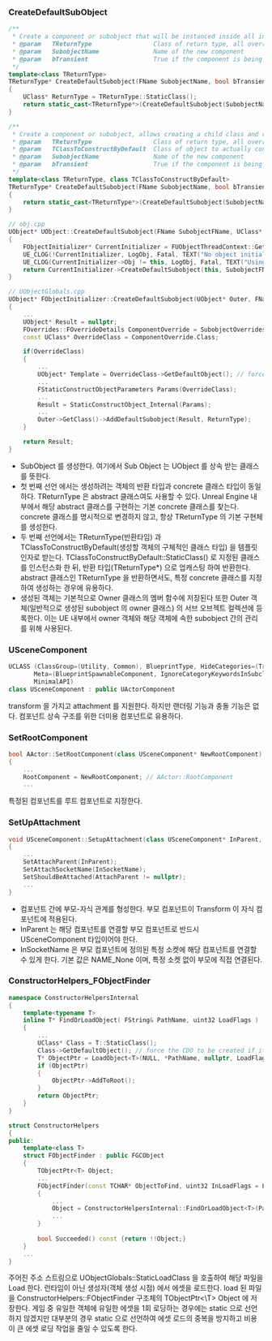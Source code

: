### CreateDefaultSubObject

```c++
/**
 * Create a component or subobject that will be instanced inside all instances of this class.
 * @param	TReturnType					Class of return type, all overrides must be of this type
 * @param	SubobjectName				Name of the new component
 * @param	bTransient					True if the component is being assigned to a transient property. This does not make the component itself transient, but does stop it from inheriting parent defaults
 */
template<class TReturnType>
TReturnType* CreateDefaultSubobject(FName SubobjectName, bool bTransient = false)
{
	UClass* ReturnType = TReturnType::StaticClass();
	return static_cast<TReturnType*>(CreateDefaultSubobject(SubobjectName, ReturnType, ReturnType, /*bIsRequired =*/ true, bTransient)); // Call UObject::CreateDefaultSubobject()
}

/**
 * Create a component or subobject, allows creating a child class and returning the parent class.
 * @param	TReturnType					Class of return type, all overrides must be of this type
 * @param	TClassToConstructByDefault	Class of object to actually construct, must be a subclass of TReturnType
 * @param	SubobjectName				Name of the new component
 * @param	bTransient					True if the component is being assigned to a transient property. This does not make the component itself transient, but does stop it from inheriting parent defaults
 */
template<class TReturnType, class TClassToConstructByDefault>
TReturnType* CreateDefaultSubobject(FName SubobjectName, bool bTransient = false)
{
	return static_cast<TReturnType*>(CreateDefaultSubobject(SubobjectName, TReturnType::StaticClass(), TClassToConstructByDefault::StaticClass(), /*bIsRequired =*/ true, bTransient)); 
}
```

```c++
// obj.cpp
UObject* UObject::CreateDefaultSubobject(FName SubobjectFName, UClass* ReturnType, UClass* ClassToCreateByDefault, bool bIsRequired, bool bIsTransient)
{
	FObjectInitializer* CurrentInitializer = FUObjectThreadContext::Get().TopInitializer();
	UE_CLOG(!CurrentInitializer, LogObj, Fatal, TEXT("No object initializer found during construction."));
	UE_CLOG(CurrentInitializer->Obj != this, LogObj, Fatal, TEXT("Using incorrect object initializer."));
	return CurrentInitializer->CreateDefaultSubobject(this, SubobjectFName, ReturnType, ClassToCreateByDefault, bIsRequired, bIsTransient); // Call FObjectInitializer::CreateDefaultSubobject();
}
```

```c++
// UObjectGlobals.cpp
UObject* FObjectInitializer::CreateDefaultSubobject(UObject* Outer, FName SubobjectFName, const UClass* ReturnType, const UClass* ClassToCreateByDefault, bool bIsRequired, bool bIsTransient) const
{ 
	...
	UObject* Result = nullptr;
	FOverrides::FOverrideDetails ComponentOverride = SubobjectOverrides.Get(...);
	const UClass* OverrideClass = ComponentOverride.Class;

	if(OverrideClass)
	{
		...
		UObject* Template = OverrideClass->GetDefaultObject(); // force the CDO (class default object) to be created if it hasn't already
		...
		FStaticConstructObjectParameters Params(OverrideClass);
		...
		Result = StaticConstructObject_Internal(Params);
		...
		Outer->GetClass()->AddDefaultSubobject(Result, ReturnType);
	}

	return Result;
}
```

- SubObject 를 생성한다. 여기에서 Sub Object 는 UObject 를 상속 받는 클래스를 뜻한다. 
- 첫 번째 선언 에서는 생성하려는 객체의 반환 타입과 concrete 클래스 타입이 동일하다. TReturnType 은 abstract 클래스여도 사용할 수 있다. Unreal Engine 내부에서 해당 abstract 클래스를 구현하는 기본 concrete 클래스를 찾는다. concrete 클래스를 명시적으로 변경하지 않고, 항상 TReturnType 의 기본 구현체를 생성한다.
- 두 번째 선언에서는 TReturnType(반환타임) 과 TClassToConstructByDefault(생성할 객체의 구체적인 클래스 타입) 을 템플릿 인자로 받는다. TClassToConstructByDefault::StaticClass() 로 지정된 클래스를 인스턴스화 한 뒤, 반환 타입(TReturnType*) 으로 업캐스팅 하여 반환한다. abstract 클래스인 TReturnType 을 반환하면서도, 특정 concrete 클래스를 지정하여 생성하는 경우에 유용하다.
- 생성된 객체는 기본적으로 Owner 클래스의 멤버 함수에 저장된다 또한 Outer 객체(일반적으로 생성된 subobject 의 owner 클래스) 의 서브 오브젝트 컬렉션에 등록한다. 이는 UE 내부에서 owner 객체와 해당 객체에 속한 subobject 간의 관리를 위해 사용된다.

### USceneComponent

```c++
UCLASS (ClassGroup=(Utility, Common), BlueprintType, HideCategories=(Trigger, PhysicsVolume),  
       Meta=(BlueprintSpawnableComponent, IgnoreCategoryKeywordsInSubclasses, ShortTooltip="A Scene Component is a component that has a scene transform and can be attached to other scene components."),  
       MinimalAPI)  
class USceneComponent : public UActorComponent  
```
transform 을 가지고 attachment 를 지원한다. 하지만 랜더링 기능과 충돌 기능은 없다. 컴포넌트 상속 구조를 위한 더미용 컴포넌트로 유용하다.

### SetRootComponent

```c++
bool AActor::SetRootComponent(class USceneComponent* NewRootComponent)
{
	...
	RootComponent = NewRootComponent; // AActor::RootComponent
	...
```
특정된 컴포넌트를 루트 컴포넌트로 지정한다. 

### SetUpAttachment

```c++
void USceneComponent::SetupAttachment(class USceneComponent* InParent, FName InSocketName)
{
	...
	SetAttachParent(InParent);
	SetAttachSocketName(InSocketName);
	SetShouldBeAttached(AttachParent != nullptr);
	...
}
```
- 컴포넌트 간에 부모-자식 관계를 형성한다. 부모 컴포넌트이 Transform 이 자식 컴포넌트에 적용된다.
- InParent 는 해당 컴포넌트를 연결할 부모 컴포넌트로 반드시 USceneComponent 타입이어야 한다.
- InSocketName 은 부모 컴포넌트에 정의된 특정 소켓에 해당 컴포넌트를 연결할 수 있게 한다. 기본 값은 NAME_None 이며, 특정 소켓 없이 부모에 직접 연결된다.

### ConstructorHelpers_FObjectFinder

```c++
namespace ConstructorHelpersInternal
{
	template<typename T>
	inline T* FindOrLoadObject( FString& PathName, uint32 LoadFlags )
	{
		...
		UClass* Class = T::StaticClass();
		Class->GetDefaultObject(); // force the CDO to be created if it hasn't already
		T* ObjectPtr = LoadObject<T>(NULL, *PathName, nullptr, LoadFlags);
		if (ObjectPtr)
		{
			ObjectPtr->AddToRoot();
		}
		return ObjectPtr;
	}
}

struct ConstructorHelpers
{
public:
	template<class T>
	struct FObjectFinder : public FGCObject
	{
		TObjectPtr<T> Object;
		...
		FObjectFinder(const TCHAR* ObjectToFind, uint32 InLoadFlags = LOAD_None)
		{
			...
			Object = ConstructorHelpersInternal::FindOrLoadObject<T>(PathName, InLoadFlags);
			...
		}
		
		bool Succeeded() const {return !!Object;}
	}
	...
}
```

주어진 주소 스트링으로 UObjectGlobals::StaticLoadClass 을 호출하여 해당 파일을 Load 한다.
런타임이 아닌 생성자(객체 생성 시점) 에서 에셋을 로드한다.
load 된 파일을 ConstructorHelpers::FObjectFinder 구조체의 TObjectPtr<\T> Object 에 저장한다.
게임 중 유일한 객체에 유일한 에셋을 1회 로딩하는 경우에는 static 으로 선언하지 않겠지만 대부분의 경우 static 으로 선언하여 에셋 로드의 중복을 방지하고 비용이 큰 에셋 로딩 작업을 줄일 수 있도록 한다.